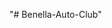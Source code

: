 "# Benella-Auto-Club" 


<!-- 
GIT COMMANDS:

git add .
git commit -m "<COMMIT- MESSAGE>"
git push origin main 

-->

